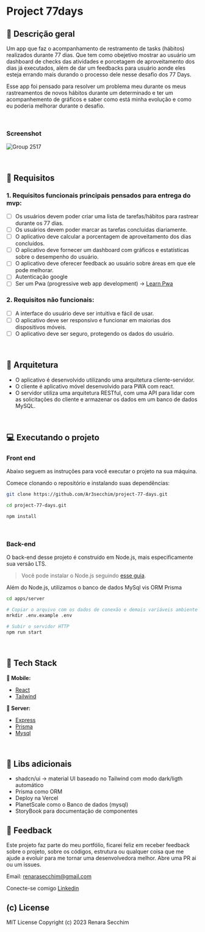 # Project 77days

## 📃 Descrição geral

Um app que faz o acompanhamento de restramento de tasks (hábitos) realizados durante 77 dias. Que tem como obejetivo mostrar ao usuário um dashboard de checks das atividades e porcetagem de aproveitamento  dos dias já executados, além de dar um feedbacks para usuário aonde eles esteja errando mais durando o processo dele nesse desafio dos 77 Days.

Esse app foi pensado para resolver um problema meu durante os meus rastreamentos de novos hábitos durante um determinado e ter um acompanhemento de gráficos e saber como está minha evolução e como eu poderia melhorar durante o desafio.

&nbsp;
### Screenshot

![Group 2517](https://github.com/Ar3secchim/project-77-days/assets/82913620/d0979d6e-410a-4d4a-96cf-2f1f955910df)

&nbsp;

## 🚀 Requisitos

### 1. Requisitos funcionais principais pensados para entrega do mvp:
- [ ] Os usuários devem poder criar uma lista de tarefas/hábitos para rastrear durante os 77 dias.
- [ ] Os usuários devem poder marcar as tarefas concluídas diariamente.
- [ ] O aplicativo deve calcular a porcentagem de aproveitamento dos dias concluídos.
- [ ] O aplicativo deve fornecer um dashboard com gráficos e estatísticas sobre o desempenho do usuário.
- [ ] O aplicativo deve oferecer feedback ao usuário sobre áreas em que ele pode melhorar.
- [ ] Autenticação google
- [ ] Ser um Pwa (progressive web app development)  -> [Learn Pwa](https://web.dev/learn/pwa/)

### 2. Requisitos não funcionais:
  - [ ] A interface do usuário deve ser intuitiva e fácil de usar.
  - [ ] O aplicativo deve ser responsivo e funcionar em maiorias dos dispositivos móveis.
  - [ ] O aplicativo deve ser seguro, protegendo os dados do usuário.

&nbsp;

## 🔨 Arquitetura

- O aplicativo é desenvolvido utilizando uma arquitetura cliente-servidor.
- O cliente é aplicativo móvel desenvolvido para PWA com react.
- O servidor utiliza uma arquitetura RESTful, com uma API para lidar com as solicitações do cliente e armazenar os dados em um banco de dados MySQL.

&nbsp;

## 💻 Executando o projeto

### Front end
Abaixo seguem as instruções para você executar o projeto na sua máquina.

Comece clonando o repositório e instalando suas dependências:

```sh
git clone https://github.com/Ar3secchim/project-77-days.git

cd project-77-days.git

npm install
```

&nbsp;

### Back-end

O back-end desse projeto é construído em Node.js, mais especificamente sua versão LTS.

> Você pode instalar o Node.js seguindo [esse guia](https://efficient-sloth-d85.notion.site/Instalando-o-Node-js-d40fdabe8f0a491eb33b85da93d90a2f).

Além do Node.js, utilizamos o banco de dados MySql vis ORM Prisma

```sh
cd apps/server

# Copiar o arquivo com os dados de conexão e demais variáveis ambiente
mrkdir .env.example .env

# Subir o servidor HTTP
npm run start
```

&nbsp;

## 💜 Tech Stack 

**📱 Mobile:**

- [React](https://github.com/facebook/react/)
- [Tailwind](https://github.com/tailwindlabs/tailwindcss)

**🏧 Server:**

- [Express](https://github.com/expressjs/express)
- [Prisma](https://github.com/prisma/prisma)
- [Mysql](https://github.com/mysql) 

&nbsp;

## 🔮 Libs adicionais

- shadcn/ui -> material UI baseado no Tailwind com modo dark/ligth automático
- Prisma como ORM 
- Deploy na Vercel
- PlanetScale como o Banco de dados (mysql)
- StoryBook para documentação de componentes


## 💬 Feedback
Este projeto faz parte do meu portfólio, ficarei feliz em receber feedback sobre o projeto, sobre os códigos, estrutura ou qualquer coisa que me ajude a evoluir para me tornar uma desenvolvedora melhor. Abre uma PR ai ou um issues.

Email: renarasecchim@gmail.com

Conecte-se comigo [Linkedin](https://www.linkedin.com/in/renarasecchim/)


## (c) License

MIT License
Copyright (c) 2023 Renara Secchim